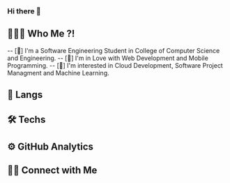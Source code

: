 <!--<img src="https://raw.githubusercontent.com/AVS1508/AVS1508/master/assets/Hand%20Wave.gif" width="200" / > -->

### Hi there 👋

## 👨🏻‍💻  Who Me ?!

-- [📌] I'm a Software Engineering Student in College of Computer Science and Engineering.
-- [💠] I'm in Love with Web Development and Mobile Programming. 
-- [🚀] I'm interested in Cloud Development, Software Project Managment and Machine Learning.


## 📝  Langs


## 🛠️  Techs

## ⚙️  GitHub Analytics

## 🤝🏻  Connect with Me

<!--
**Az-Abdulaziz/Az-Abdulaziz** is a ✨ _special_ ✨ repository because its `README.md` (this file) appears on your GitHub profile.

Here are some ideas to get you started:

- 🔭 I’m currently working on ...
- 🌱 I’m currently learning ...
- 👯 I’m looking to collaborate on ...
- 🤔 I’m looking for help with ...
- 💬 Ask me about ...
- 📫 How to reach me: ...
- 😄 Pronouns: ...
- ⚡ Fun fact: ...
-->

